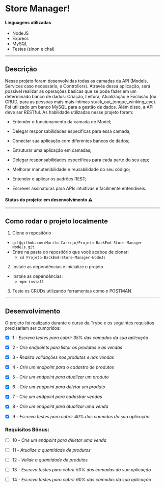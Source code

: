 # Store Manager!

#### Linguagens utilizadas

  * NodeJS
  * Express
  * MySQL
  * Testes (sinon e chai)

---

## Descrição

Nesse projeto foram desenvolvidas todas as camadas da API (Models, Services caso necessário, e Controllers).
Através dessa aplicação, será possível realizar as operações básicas que se pode fazer em um determinado banco de dados: Criação, Leitura, Atualização e Exclusão (ou CRUD, para as pessoas mais mais íntimas stuck_out_tongue_winking_eye).
Foi utilizado um banco MySQL para a gestão de dados. Além disso, a API deve ser RESTful.
As habilidade utilizadas nesse projeto foram:

  - Entender o funcionamento da camada de Model;

  - Delegar responsabilidades específicas para essa camada;

  - Conectar sua aplicação com diferentes bancos de dados;

  - Estruturar uma aplicação em camadas;

  - Delegar responsabilidades específicas para cada parte do seu app;

  - Melhorar manutenibilidade e reusabilidade do seu código;

  - Entender e aplicar os padrões REST;

  - Escrever assinaturas para APIs intuitivas e facilmente entendíveis.

#### Status do projeto: em desenvolvimento ⚠️

---

## Como rodar o projeto localmente

1. Clone o repositório
  * `git@github.com:Murilo-Carrijo/Projeto-BackEnd-Store-Manager-NodeJs.git`
  * Entre na pasta do repositório que você acabou de clonar:
    * `cd Projeto-BackEnd-Store-Manager-NodeJs`

2. Instale as dependências e inicialize o projeto
  * Instale as dependências:
    * `npm install`

3. Teste os CRUDs utilizando ferramentas como o POSTMAN. 

---

## Desenvolvimento

O projeto foi realizado durante o curso da Trybe e os seguintes requisitos precisariam ser cumpridos: 

  - [X] 1 - _Escreva testes para cobrir 35% das camadas da sua aplicação_

  - [X] 2 - _Crie endpoints para listar os produtos e as vendas_

  - [X] 3 - _Realiza validações nos produtos e nas vendas_

  - [X] 4 - _Crie um endpoint para o cadastro de produtos_

  - [X] 5 - _Crie um endpoint para atualizar um produto_

  - [X] 6 - _Crie um endpoint para deletar um produto_

  - [X] 7 - _Crie um endpoint para cadastrar vendas_

  - [X] 8 - _Crie um endpoint para atualizar uma venda_

  - [X] 9 - _Escreva testes para cobrir 40% das camadas da sua aplicação_
  
  ### Requisitos Bônus:

  - [ ] 10 - _Crie um endpoint para deletar uma venda_

  - [ ] 11 - _Atualize a quantidade de produtos_

  - [ ] 12 - _Valide a quantidade de produtos_

  - [ ] 13 - _Escreva testes para cobrir 50% das camadas da sua aplicação_

  - [ ] 14 - _Escreva testes para cobrir 60% das camadas da sua aplicação_